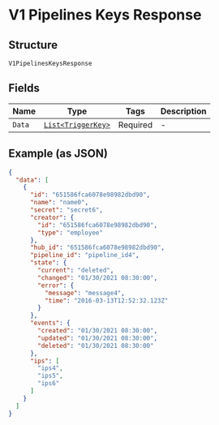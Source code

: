 
# V1 Pipelines Keys Response

## Structure

`V1PipelinesKeysResponse`

## Fields

| Name | Type | Tags | Description |
|  --- | --- | --- | --- |
| `Data` | [`List<TriggerKey>`](../../doc/models/trigger-key.md) | Required | - |

## Example (as JSON)

```json
{
  "data": [
    {
      "id": "651586fca6078e98982dbd90",
      "name": "name0",
      "secret": "secret6",
      "creator": {
        "id": "651586fca6078e98982dbd90",
        "type": "employee"
      },
      "hub_id": "651586fca6078e98982dbd90",
      "pipeline_id": "pipeline_id4",
      "state": {
        "current": "deleted",
        "changed": "01/30/2021 08:30:00",
        "error": {
          "message": "message4",
          "time": "2016-03-13T12:52:32.123Z"
        }
      },
      "events": {
        "created": "01/30/2021 08:30:00",
        "updated": "01/30/2021 08:30:00",
        "deleted": "01/30/2021 08:30:00"
      },
      "ips": [
        "ips4",
        "ips5",
        "ips6"
      ]
    }
  ]
}
```

